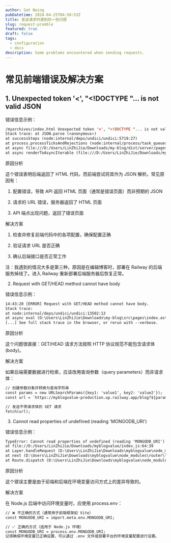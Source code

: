 ```yaml
---
author: Sat Naing
pubDatetime: 2024-04-25T04:58:53Z
title: 发送请求时遇到的一些问题
slug: request-promble
featured: true
draft: false
tags:
  - configuration
  - docs
description: Some problems encountered when sending requests.
---
```

# 常见前端错误及解决方案

## 1. Unexpected token '<', "<!DOCTYPE "... is not valid JSON

错误信息示例：
```html
/myarchives/index.html Unexpected token '<', "<!DOCTYPE "... is not valid JSON
Stack trace: at JSON.parse (<anonymous>)
at successSteps (node:internal/deps/undici/undici:5719:27)
at process.processTicksAndRejections (node:internal/process/task_queues:105:5)
at async file:///D:/Users/LinZhiJie/Downloads/my-blog/dist/server/pages/myarchives.astro.mjs?time=1746189737364:21:16
at async renderToAsyncIterable (file:///D:/Users/LinZhiJie/Downloads/my-blog/node_modules/astro/dist/runtime/server/render/astro/render.js:133:26)
```

原因分析

这个错误表明后端返回了 HTML 代码，而前端尝试将其作为 JSON 解析。常见原因有：
 
1. 配置错误，导致 API 返回 HTML 页面（通常是错误页面）而非预期的 JSON

2. 请求的 URL 错误，服务器返回了 HTML 页面

3. API 端点出现问题，返回了错误页面

解决方案

1. 检查并修复前端代码中的各项配置，确保配置正确

2. 验证请求 URL 是否正确

3. 确认后端接口是否正常工作

注：我遇到的情况大多是第三种，原因是在编辑博客时，部署在 Railway 的后端服务掉线了。进入 Railway 重新部署后端服务器后恢复正常。

2. Request with GET/HEAD method cannot have body
   
错误信息示例：
```html
14:43:20 [ERROR] Request with GET/HEAD method cannot have body.
Stack trace:
at node:internal/deps/undici/undici:13502:13
at async eval (D:\Users\LinZhiJie\Downloads\my-blog\src\pages\index.astro:25:27)
[...] See full stack trace in the browser, or rerun with --verbose.
```

原因分析

这个问题很直接：GET/HEAD 请求方法按照 HTTP 协议规范不能包含请求体(body)。

解决方案

如果后端需要数据进行检索，应该改用查询参数（query parameters）而非请求体：
```html
// 创建参数对象并转换为查询字符串
const params = new URLSearchParams({key1: 'value1', key2: 'value2'});
const url = `https://myblogvalue-production.up.railway.app/blog?${params.toString()}`;

// 发送不带请求体的 GET 请求
fetch(url);
```

3. Cannot read properties of undefined (reading 'MONGODB_URI')

错误信息示例：
```html
TypeError: Cannot read properties of undefined (reading 'MONGODB_URI')
at file://D:/Users/LinZhiJie/Downloads/myblogvalue/index.js:64:39
at Layer.handleRequest (D:\Users\LinZhiJie\Downloads\myblogvalue\node_modules\router\lib\layer.js:152:17)
at next (D:\Users\LinZhiJie\Downloads\myblogvalue\node_modules\router\lib\route.js:157:13)
at Route.dispatch (D:\Users\LinZhiJie\Downloads\myblogvalue\node_modules\router\lib\route.js:117:3)
```

原因分析

这个错误主要是由于前端和后端在环境变量访问方式上的差异导致的。

解决方案

在 Node.js 后端中访问环境变量时，应使用 process.env：

```html
// ❌ 不正确的方式（通常用于前端框架如 Vite）
const MONGODB_URI = import.meta.env.MONGODB_URI;

// ✅ 正确的方式（适用于 Node.js 环境）
const MONGODB_URI = process.env.MONGODB_URI;
记得确保环境变量已正确设置，可以通过 .env 文件或部署平台的环境变量配置进行设置。
```

